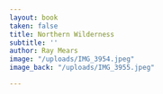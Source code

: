 ```yaml
---
layout: book
taken: false
title: Northern Wilderness
subtitle: ''
author: Ray Mears
image: "/uploads/IMG_3954.jpeg"
image_back: "/uploads/IMG_3955.jpeg"

---
```

